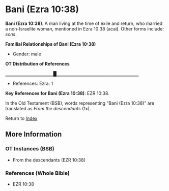 # Bani (Ezra 10:38)
**Bani (Ezra 10:38)**. 
A man living at the time of exile and return, who married a non-Israelite woman, mentioned in Ezra 10:38 (acai). 
Other forms include: 
*sons*. 




**Familial Relationships of Bani (Ezra 10:38)**


* Gender: male


**OT Distribution of References**

▁▁▁▁▁▁▁▁▁▁▁▁▁▁█▁▁▁▁▁▁▁▁▁▁▁▁▁▁▁▁▁▁▁▁▁▁▁▁
* References: Ezra: 1



**Key References for Bani (Ezra 10:38)**: 
EZR 10:38. 


In the Old Testament (BSB), words representing “Bani (Ezra 10:38)” are translated as 
*From the descendants* (1x). 




Return to [Index](00-Index.md)

## More Information

### OT Instances (BSB)

* From the descendants (EZR 10:38)



### References (Whole Bible)

* EZR 10:38



